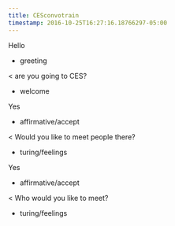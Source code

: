 ```yaml
---
title: CESconvotrain
timestamp: 2016-10-25T16:27:16.18766297-05:00
---
```


Hello
* greeting

< are you going to CES?
* welcome

Yes
* affirmative/accept

< Would you like to meet people there?
* turing/feelings

Yes
* affirmative/accept

< Who would you like to meet?
* turing/feelings
